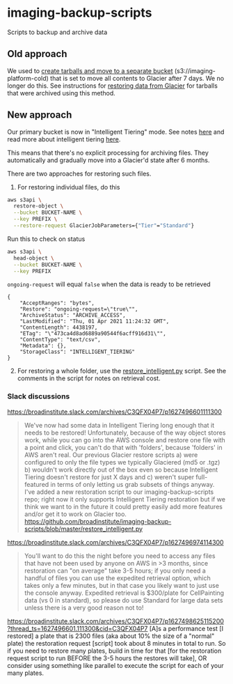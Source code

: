 # imaging-backup-scripts
Scripts to backup and archive data 

## Old approach

We used to [create tarballs and move to a separate bucket]((https://github.com/broadinstitute/imaging-backup-scripts/blob/master/aws_backup.md)) (s3://imaging-platform-cold) that is set to move all contents to Glacier after 7 days. We no longer do this. See instructions for [restoring data from Glacier](https://github.com/broadinstitute/imaging-backup-scripts/blob/master/glacier_restore.md) for tarballs that were archived using this method.

## New approach

Our primary bucket is now in "Intelligent Tiering" mode. See notes [here](https://docs.google.com/document/d/10DcHQuf9lvyzHvbrss83JiH7SLJJFzrmflUjZfWBhmE/edit#bookmark=id.f4htzhqn1ngh) and read more about intelligent tiering [here](https://aws.amazon.com/about-aws/whats-new/2018/11/s3-intelligent-tiering/).

This means that there's no explicit processing for archiving files. They automatically and gradually move into a Glacier'd state after 6 months.

There are two approaches for restoring such files.

1. For restoring individual files, do this

```sh
aws s3api \
  restore-object \
  --bucket BUCKET-NAME \
  --key PREFIX \
  --restore-request GlacierJobParameters={"Tier"="Standard"}
```

Run this to check on status

```sh
aws s3api \
  head-object \
  --bucket BUCKET-NAME \
  --key PREFIX
```

`ongoing-request` will equal `false` when the data is ready to be retrieved

```
{
    "AcceptRanges": "bytes",
    "Restore": "ongoing-request=\"true\"",
    "ArchiveStatus": "ARCHIVE_ACCESS",
    "LastModified": "Thu, 01 Apr 2021 11:24:32 GMT",
    "ContentLength": 4438197,
    "ETag": "\"473ca4d8ad6889a90544f6acff916d31\"",
    "ContentType": "text/csv",
    "Metadata": {},
    "StorageClass": "INTELLIGENT_TIERING"
}
```

2. For restoring a whole folder, use the [restore_intelligent.py](https://github.com/broadinstitute/imaging-backup-scripts/blob/master/restore_intelligent.py) script. See the comments in the script for notes on retrieval cost.

### Slack discussions

https://broadinstitute.slack.com/archives/C3QFX04P7/p1627496601111300

> We've now had some data in Intelligent Tiering long enough that it needs to be restored!
Unfortunately, because of the way object stores work, while you can go into the AWS console and restore one file with a point and click, you can't do that with 'folders', because 'folders' in AWS aren't real. Our previous Glacier restore scripts a) were configured to only the file types we typically Glaciered (md5 or .tgz)  b) wouldn't work directly out of the box even so because Intelligent Tiering doesn't restore for just X days and c) weren't super full-featured in terms of only letting us grab subsets of things anyway. I've added a new restoration script to our imaging-backup-scripts repo; right now it only supports Intelligent Tiering restoration but if we think we want to in the future it could pretty easily add more features and/or get it to work on Glacier too. https://github.com/broadinstitute/imaging-backup-scripts/blob/master/restore_intelligent.py


https://broadinstitute.slack.com/archives/C3QFX04P7/p1627496974114300

> You'll want to do this the night before you need to access any files that have not been used by anyone on AWS in >3 months, since restoration can "on average" take 3-5 hours; if you only need a handful of files you can use the expedited retrieval option, which takes only a few minutes, but in that case you likely want to just use the console anyway.  Expedited retrieval is $300/plate for CellPainting data (vs 0 in standard), so please do use Standard for large data sets unless there is a very good reason not to!

https://broadinstitute.slack.com/archives/C3QFX04P7/p1627498625115200?thread_ts=1627496601.111300&cid=C3QFX04P7
[A]s a performance test [I restored] a plate that is 2300 files (aka about 10% the size of a "normal" plate) the restoration request [script] took about 8 minutes in total to run. So if you need to restore many plates, build in time for that [for the restoration request script to run BEFORE the 3-5 hours the restores will take], OR consider using something like parallel to execute the script for each of your many plates. 

